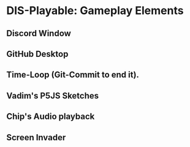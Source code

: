 # DIS-Playable: Gameplay Elements

## Discord Window

## GitHub Desktop 

## Time-Loop (Git-Commit to end it).

## Vadim's P5JS Sketches

## Chip's Audio playback 

## Screen Invader 
